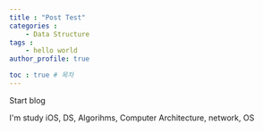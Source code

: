 ```yaml
---
title : "Post Test"
categories : 
    - Data Structure
tags :
    - hello world
author_profile: true

toc : true # 목차
---
```


Start blog

I'm study iOS, DS, Algorihms, Computer Architecture, network, OS